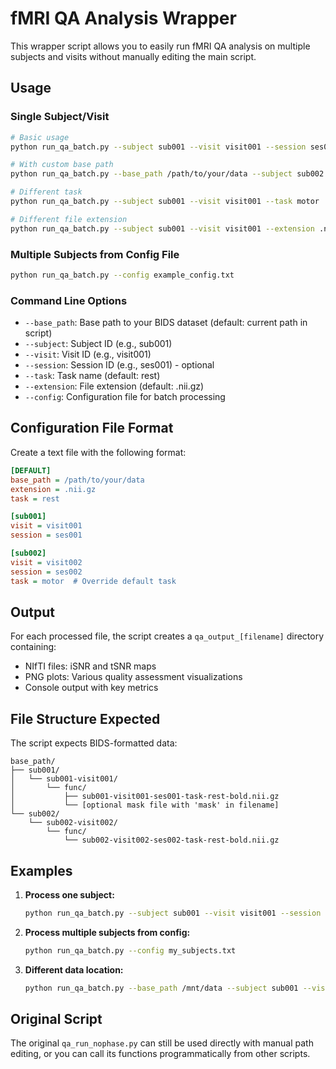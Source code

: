 # fMRI QA Analysis Wrapper

This wrapper script allows you to easily run fMRI QA analysis on multiple subjects and visits without manually editing the main script.

## Usage

### Single Subject/Visit
```bash
# Basic usage
python run_qa_batch.py --subject sub001 --visit visit001 --session ses001

# With custom base path
python run_qa_batch.py --base_path /path/to/your/data --subject sub002 --visit visit002

# Different task
python run_qa_batch.py --subject sub001 --visit visit001 --task motor

# Different file extension
python run_qa_batch.py --subject sub001 --visit visit001 --extension .nii
```

### Multiple Subjects from Config File
```bash
python run_qa_batch.py --config example_config.txt
```

### Command Line Options
- `--base_path`: Base path to your BIDS dataset (default: current path in script)
- `--subject`: Subject ID (e.g., sub001)
- `--visit`: Visit ID (e.g., visit001) 
- `--session`: Session ID (e.g., ses001) - optional
- `--task`: Task name (default: rest)
- `--extension`: File extension (default: .nii.gz)
- `--config`: Configuration file for batch processing

## Configuration File Format

Create a text file with the following format:

```ini
[DEFAULT]
base_path = /path/to/your/data
extension = .nii.gz
task = rest

[sub001]
visit = visit001
session = ses001

[sub002]
visit = visit002
session = ses002
task = motor  # Override default task
```

## Output

For each processed file, the script creates a `qa_output_[filename]` directory containing:
- NIfTI files: iSNR and tSNR maps
- PNG plots: Various quality assessment visualizations
- Console output with key metrics

## File Structure Expected

The script expects BIDS-formatted data:
```
base_path/
├── sub001/
│   └── sub001-visit001/
│       └── func/
│           ├── sub001-visit001-ses001-task-rest-bold.nii.gz
│           └── [optional mask file with 'mask' in filename]
└── sub002/
    └── sub002-visit002/
        └── func/
            └── sub002-visit002-ses002-task-rest-bold.nii.gz
```

## Examples

1. **Process one subject:**
   ```bash
   python run_qa_batch.py --subject sub001 --visit visit001 --session ses001
   ```

2. **Process multiple subjects from config:**
   ```bash
   python run_qa_batch.py --config my_subjects.txt
   ```

3. **Different data location:**
   ```bash
   python run_qa_batch.py --base_path /mnt/data --subject sub001 --visit visit001
   ```

## Original Script

The original `qa_run_nophase.py` can still be used directly with manual path editing, or you can call its functions programmatically from other scripts.